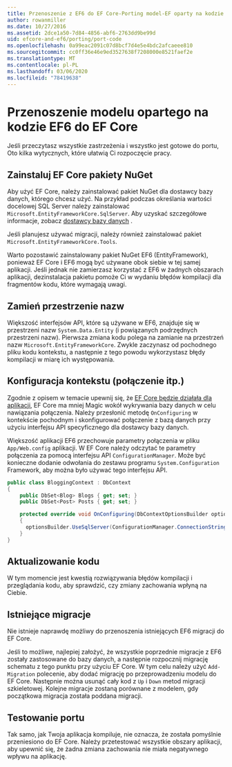 ```yaml
---
title: Przenoszenie z EF6 do EF Core-Porting model-EF oparty na kodzie
author: rowanmiller
ms.date: 10/27/2016
ms.assetid: 2dce1a50-7d84-4856-abf6-2763dd9be99d
uid: efcore-and-ef6/porting/port-code
ms.openlocfilehash: 0a99eac2091c07d8bcf7d4e5e4bdc2afcaeee810
ms.sourcegitcommit: cc0ff36e46e9ed3527638f7208000e8521faef2e
ms.translationtype: MT
ms.contentlocale: pl-PL
ms.lasthandoff: 03/06/2020
ms.locfileid: "78419638"
---
```

# <a name="porting-an-ef6-code-based-model-to-ef-core"></a>Przenoszenie modelu opartego na kodzie EF6 do EF Core

Jeśli przeczytasz wszystkie zastrzeżenia i wszystko jest gotowe do portu, Oto kilka wytycznych, które ułatwią Ci rozpoczęcie pracy.

## <a name="install-ef-core-nuget-packages"></a>Zainstaluj EF Core pakiety NuGet

Aby użyć EF Core, należy zainstalować pakiet NuGet dla dostawcy bazy danych, którego chcesz użyć. Na przykład podczas określania wartości docelowej SQL Server należy zainstalować `Microsoft.EntityFrameworkCore.SqlServer`. Aby uzyskać szczegółowe informacje, zobacz [dostawcy bazy danych](../../core/providers/index.md) .

Jeśli planujesz używać migracji, należy również zainstalować pakiet `Microsoft.EntityFrameworkCore.Tools`.

Warto pozostawić zainstalowany pakiet NuGet EF6 (EntityFramework), ponieważ EF Core i EF6 mogą być używane obok siebie w tej samej aplikacji. Jeśli jednak nie zamierzasz korzystać z EF6 w żadnych obszarach aplikacji, dezinstalacja pakietu pomoże Ci w wydaniu błędów kompilacji dla fragmentów kodu, które wymagają uwagi.

## <a name="swap-namespaces"></a>Zamień przestrzenie nazw

Większość interfejsów API, które są używane w EF6, znajduje się w przestrzeni nazw `System.Data.Entity` (i powiązanych podrzędnych przestrzeni nazw). Pierwsza zmiana kodu polega na zamianie na przestrzeń nazw `Microsoft.EntityFrameworkCore`. Zwykle zaczynasz od pochodnego pliku kodu kontekstu, a następnie z tego powodu wykorzystasz błędy kompilacji w miarę ich występowania.

## <a name="context-configuration-connection-etc"></a>Konfiguracja kontekstu (połączenie itp.)

Zgodnie z opisem w temacie upewnij się, że [EF Core będzie działała dla aplikacji](ensure-requirements.md), EF Core ma mniej Magic wokół wykrywania bazy danych w celu nawiązania połączenia. Należy przesłonić metodę `OnConfiguring` w kontekście pochodnym i skonfigurować połączenie z bazą danych przy użyciu interfejsu API specyficznego dla dostawcy bazy danych.

Większość aplikacji EF6 przechowuje parametry połączenia w pliku `App/Web.config` aplikacji. W EF Core należy odczytać te parametry połączenia za pomocą interfejsu API `ConfigurationManager`. Może być konieczne dodanie odwołania do zestawu programu `System.Configuration` Framework, aby można było używać tego interfejsu API.

``` csharp
public class BloggingContext : DbContext
{
    public DbSet<Blog> Blogs { get; set; }
    public DbSet<Post> Posts { get; set; }

    protected override void OnConfiguring(DbContextOptionsBuilder optionsBuilder)
    {
      optionsBuilder.UseSqlServer(ConfigurationManager.ConnectionStrings["BloggingDatabase"].ConnectionString);
    }
}
```

## <a name="update-your-code"></a>Aktualizowanie kodu

W tym momencie jest kwestią rozwiązywania błędów kompilacji i przeglądania kodu, aby sprawdzić, czy zmiany zachowania wpłyną na Ciebie.

## <a name="existing-migrations"></a>Istniejące migracje

Nie istnieje naprawdę możliwy do przenoszenia istniejących EF6 migracji do EF Core.

Jeśli to możliwe, najlepiej założyć, że wszystkie poprzednie migracje z EF6 zostały zastosowane do bazy danych, a następnie rozpocznij migrację schematu z tego punktu przy użyciu EF Core. W tym celu należy użyć `Add-Migration` polecenie, aby dodać migrację po przeprowadzeniu modelu do EF Core. Następnie można usunąć cały kod z `Up` i `Down` metod migracji szkieletowej. Kolejne migracje zostaną porównane z modelem, gdy początkowa migracja została poddana migracji.

## <a name="test-the-port"></a>Testowanie portu

Tak samo, jak Twoja aplikacja kompiluje, nie oznacza, że została pomyślnie przeniesiono do EF Core. Należy przetestować wszystkie obszary aplikacji, aby upewnić się, że żadna zmiana zachowania nie miała negatywnego wpływu na aplikację.
